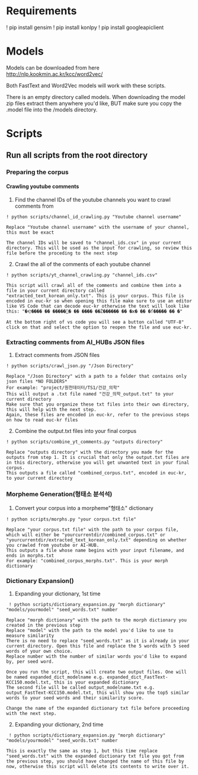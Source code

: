 # Requirements

! pip install gensim
! pip install konlpy
! pip install googleapiclient

# Models

Models can be downloaded from here http://nlp.kookmin.ac.kr/kcc/word2vec/

Both FastText and Word2Vec models will work with these scripts.

There is an empty directory called models. When downloading the model zip files extract them anywhere you'd like, BUT make sure you copy the .model file into the /models directory.

# Scripts

## Run all scripts from the root directory

### Preparing the corpus

#### Crawling youtube comments

1. Find the channel IDs of the youtube channels you want to crawl comments from

``` ! python scripts/channel_id_crawling.py "Youtube channel username" ```

    Replace "Youtube channel username" with the username of your channel, this must be exact

    The channel IDs will be saved to "channel_ids.csv" in your current directory. This will be used as the input for crawling, so review this file before the proceding to the next step

2. Crawl the all of the comments of each youtube channel

``` ! python scripts/yt_channel_crawling.py "channel_ids.csv" ``` 

    This script will crawl all of the comments and combine them into a file in your current directory called "extracted_text_korean_only.txt". This is your corpus. This file is encoded in euc-kr so when opening this file make sure to use an editor like VS Code that can decode euc-kr otherwise the text will look like this: "�Ҿ���� �� �����԰� �ִ� ���� ��Ż������ �� �ϰ� �ִ� �ſ����� �� �"

    At the bottom right of vs code you will see a button called "UTF-8" click on that and select the option to reopen the file and use euc-kr.

### Extracting comments from AI_HUBs JSON files

1. Extract comments from JSON files

``` ! python scripts/crawl_json.py "/Json Directory" ```

    Replace "/Json Directory" with a path to a folder that contains only json files *NO FOLDERS*
    For example: "project/원천데이터/TS1/건강_의학"
    This will output a .txt file named "건강_의학_output.txt" to your current directory
    Make sure that you organize these txt files into their own directory, this will help with the next step. 
    Again, these files are encoded in euc-kr, refer to the previous steps on how to read euc-kr files

2. Combine the output.txt files into your final corpus

``` ! python scripts/combine_yt_comments.py "outputs directory" ```

    Replace "outputs directory" with the directory you made for the outputs from step 1. It is crucial that only the output.txt files are in this directory, otherwise you will get unwanted text in your final corpus.
    This outputs a file called "combined_corpus.txt", encoded in euc-kr, to your current directory

### Morpheme Generation(형태소 분석석)

1. Convert your corpus into a morpheme"형태소" dictionary

``` ! python scripts/morphs.py "your corpus.txt file" ```

    Replace "your corpus.txt file" with the path to your corpus file, which will either be "yourcurrentdir/combined_corpus.txt" or "yourcurrentdir/extracted_text_korean_only.txt" depending on whether you crawled from youtube or AI-HUB.
    This outputs a file whose name begins with your input filename, and ends in morphs.txt
    For example: "combined_corpus_morphs.txt". This is your morph dictionary

###  Dictionary Expansion()

1. Expanding your dictionary, 1st time

``` ! python scripts/dictionary_expansion.py "morph dictionary" "models/yourmodel" "seed_words.txt" number```

    Replace "morph dictionary" with the path to the morph dictionary you created in the previous step
    Replace "model" with the path to the model you'd like to use to measure similarity
    There is no need to replace "seed_words.txt" as it is already in your current directory. Open this file and replace the 5 words with 5 seed words of your own choice.
    Replace number with the number of similar words you'd like to expand by, per seed word.

    Once you run the script, this will create two output files. One will be named expanded_dict_modelname e.g. expanded_dict_FastText-KCC150.model.txt, this is your expanded dictionary
    The second file will be called output_modelname.txt e.g. output_FastText-KCC150.model.txt, this will show you the top5 similar words to your seed words and their similarity score.

    Change the name of the expanded dictionary txt file before proceeding with the next step.

2. Expanding your dictionary, 2nd time

``` ! python scripts/dictionary_expansion.py "morph dictionary" "models/yourmodel" "seed_words.txt" number```

    This is exactly the same as step 1, but this time replace "seed_words.txt" with the expanded dictionary txt file you got from the previous step, you should have changed the name of this file by now, otherwise this script will delete its contents to write over it.






